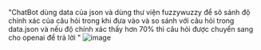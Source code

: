 "ChatBot dùng data của json và dùng thư viện fuzzywuzzy để sô sánh độ chính xác của câu hỏi trong khi đưa vào và so sánh với câu hỏi trong data.json và nếu độ chính xác thấy hơn 70% thì câu hỏi được chuyển sang cho openai để trả lời " 
![image](https://github.com/PVL-Linh/AI_API_openAI_and_Json/assets/136146829/73a83564-5d82-4c0b-bbc4-6b0e0b3481b6)
